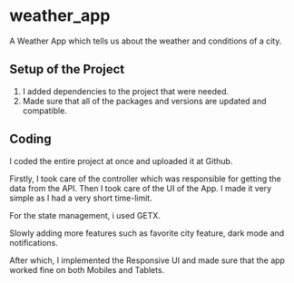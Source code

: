 # weather_app

A Weather App which tells us about the weather and conditions of a city.



## Setup of the Project

1. I added dependencies to the project that were needed.
2. Made sure that all of the packages and versions are updated and compatible.


## Coding

I coded the entire project at once and uploaded it at Github. 

Firstly, I took care of the controller which was responsible for getting the data from the API.
Then I took care of the UI of the App. I made it very simple as I had a very short time-limit.

For the state management, i used GETX. 

Slowly adding more features such as favorite city feature, dark mode and notifications.

After which, I implemented the Responsive UI and made sure that the app worked fine on both Mobiles and Tablets.




